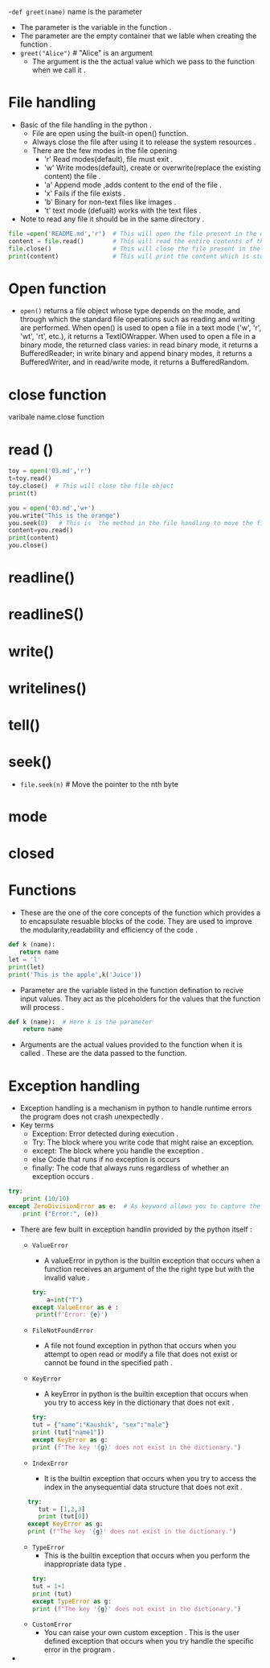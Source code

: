 -`def greet(name)`  name is the parameter 
  - The parameter is the variable in the function .
  - The parameter are the empty container that we lable when creating the function .
- `greet("Alice")`  # "Alice" is an argument
  - The argument is the the actual value  which we pass to the function when we call it  .

# File handling 
- Basic of the file handling in the python .
  - File are open using the built-in open() function.
  -  Always close the file after using it to release the system  resources .
  - There are the few modes in the file opening 
    - 'r' Read modes(default), file must exit .
    - 'w' Write modes(default), create or overwrite(replace the existing content) the file .
    - 'a' Append mode ,adds content to the end of the file .
    - 'x' Fails if the file exists .
    - 'b' Binary for non-text files like images .
    - 't' text mode (defualt) works with the text files .
- Note to read any file it should be in the same directory .
 ```Python
 file =open('README.md','r')  # This will open the file present in the directory in the read mode 
content = file.read()        # This will read the entire contents of the file and store it into the vatiable name content . And this load the whole file at once . 
file.close()                 # This will close the file present in the read mode to ensure that it resource associated with file are released. 
print(content)               # This will print the content which is stored in the variable 
 ```

# Open function
- `open()` returns a file object whose type depends on the mode, and
through which the standard file operations such as reading and writing
are performed. When open() is used to open a file in a text mode ('w',
'r', 'wt', 'rt', etc.), it returns a TextIOWrapper. When used to open
a file in a binary mode, the returned class varies: in read binary
mode, it returns a BufferedReader; in write binary and append binary
modes, it returns a BufferedWriter, and in read/write mode, it returns
a BufferedRandom.


# close function 
varibale name.close function
# read ()
```python
toy = open('03.md','r')
t=toy.read()
toy.close()  # This will close the file object
print(t) 
```
```python
you = open('03.md','w+')
you.write("This is the orange")
you.seek(0)   # This is  the method in the file handling to move the file pointer to a specific postion within the file. 
content=you.read()
print(content) 
you.close()
```
# readline()
# readlineS()
# write()
# writelines()
# tell()
# seek() 
 -  `file.seek(n)`         # Move the pointer to the nth byte
# mode 
# closed



# Functions 
- These are the one of the core concepts of the function which provides a to encapsulate resuable blocks of the code. They are used to improve the modularity,readability and efficiency of the code . 
```python
def k (name):
   return name    
let = 'l'
print(let)
print('This is the apple',k('Juice'))
```

- Parameter are the variable listed in the function defination to recive input values. They act as the plceholders for the values that the function will process .
```python
def k (name):  # Here k is the parameter 
    return name
```
- Arguments are the actual values provided to the function when it is called . These are the data passed to the function. 



# Exception handling 
- Exception handling is a mechanism in python to handle runtime errors the program does not crash  unexpectedly .
- Key terms 
  - Exception: Error detected during execution .
  - Try: The block where you write code that might raise an exception.
  - except: The block where you handle the exception .
  - else Code that runs if no exception is occurs 
  - finally: The code that always runs regardless of whether an exception occurs .
```python
try:
    print (10/10)
except ZeroDivisionError as e:  # As keyword allows you to capture the exception onject into the a varibale 
    print ("Error:", (e))
```
- There are few built in exception handlin provided by  the python itself : 
  - `ValueError`
     - A valueError in python is the builtin exception that  occurs when  a function  receives an argument  of the  the right type but with the invalid value .
     ```python
     try:
         a=int("T")
     except ValueError as e :
      print(f'Error: {e}')
     ```
  - `FileNotFoundError`
    - A file not found exception in python that occurs when you attempt to open read or modify a file that does not exist or cannot be found in the specified path .

  - `KeyError`
     - A keyError in python is the builtin exception that occurs when you try to access key in the dictionary that does not exit .
     ```python 
     try:
    tut = {"name":"Kaushik", "sex":"male"}
    print (tut["name1"])
    except KeyError as g:
    print (f"The key '{g}' does not exist in the dictionary.")
     ```
  - `IndexError`
    - It is the builtin exception that occurs when you try to access the index in the anysequential data structure that does not exit .
  ```python
    try:
       tut = [1,2,3]
       print (tut[0])
    except KeyError as g:
    print (f"The key '{g}' does not exist in the dictionary.")
  ```
  - `TypeError`  
     - This is the builtin exception that occurs when you perform the inappropriate data type .
     ```python
    try:
     tut = 1+1
     print (tut)
    except TypeError as g:
     print (f"The key '{g}' does not exist in the dictionary.")
     ``` 
  - `CustomError`
    - You can raise your own custom exception . This is the user defined exception that occurs when you try handle the specific error in the program .
    
- 